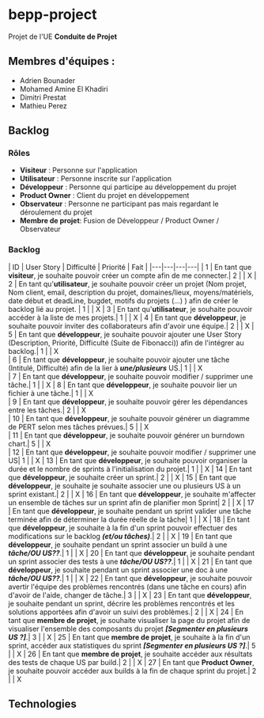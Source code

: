 # bepp-project

Projet de l'UE **Conduite de Projet**

## Membres d'équipes :
* Adrien Bounader
* Mohamed Amine El Khadiri
* Dimitri Prestat
* Mathieu Perez

## Backlog 
### Rôles
* **Visiteur** : Personne sur l'application
* **Utilisateur** : Personne inscrite sur l'application
* **Développeur** : Personne qui participe au développement du projet
* **Product Owner** : Client du projet en développement
* **Observateur** : Personne ne participant pas mais regardant le déroulement du projet
* **Membre de projet**: Fusion de Développeur / Product Owner / Observateur

### Backlog

| ID | User Story | Difficulté | Priorité | Fait |
|---|---|---|---|
| 1 | En tant que **visiteur**, je souhaite pouvoir créer un compte afin de me connecter.| 2 |  | X 
| 2 | En tant qu'**utilisateur**, je souhaite pouvoir créer un projet (Nom projet, Nom client, email, description du projet, domaines/lieux, moyens/matériels, date début et deadLine, bugdet, motifs du projets (...) ) afin de créer le backlog lié au projet. | 1 |  | X 
| 3 | En tant qu'**utilisateur**, je souhaite pouvoir accéder à la liste de mes projets.| 1 |  | X 
| 4 | En tant que **développeur**, je souhaite pouvoir inviter des collaborateurs afin d'avoir une équipe.| 2 |  | X
| 5 | En tant que **développeur**, je souhaite pouvoir ajouter une User Story (Description, Priorité, Difficulté (Suite de Fibonacci)) afin de l'intégrer au backlog.| 1 |  | X   
| 6 | En tant que **développeur**, je souhaite pouvoir ajouter une tâche (Intitulé, Difficulté) afin de la lier à ***une/plusieurs*** US.| 1 |  | X   
| 7 | En tant que **développeur**, je souhaite pouvoir modifier / supprimer une tâche.| 1 |  | X
| 8 | En tant que **développeur**, je souhaite pouvoir lier un fichier à une tâche.| 1 |  | X   
| 9 | En tant que **développeur**, je souhaite pouvoir gérer les dépendances entre les tâches.| 2 |  | X   
| 10 | En tant que **développeur**, je souhaite pouvoir générer un diagramme de PERT selon mes tâches prévues.| 5 |  | X  
| 11 | En tant que **développeur**, je souhaite pouvoir générer un burndown chart.| 5 |  | X  
| 12 | En tant que **développeur**, je souhaite pouvoir modifier / supprimer une US| 1 |  | X
| 13 | En tant que **développeur**, je souhaite pouvoir organiser la durée et le nombre de sprints à l'initialisation du projet.| 1 |  | X
| 14 | En tant que **développeur**, je souhaite créer un sprint.| 2 |  | X
| 15 | En tant que **développeur**, je souhaite je souhaite associer une ou plusieurs US à un sprint existant.| 2 |  | X
| 16 | En tant que **développeur**, je souhaite m'affecter un ensemble de tâches sur un sprint afin de planifier mon Sprint| 2 |  | X
| 17 | En tant que **développeur**, je souhaite pendant un sprint valider une tâche terminée afin de déterminer la durée réelle de la tâche| 1 |  | X
| 18 | En tant que **développeur**, je souhaite à la fin d'un sprint pouvoir effectuer des modifications sur le backlog ***(et/ou tâches)***.| 2 |  | X
| 19 | En tant que **développeur**, je souhaite pendant un sprint associer un build à une ***tâche/OU US??***.| 1 |  | X
| 20 | En tant que **développeur**, je souhaite pendant un sprint associer des tests à une ***tâche/OU US??***.| 1 |  | X
| 21 | En tant que **développeur**, je souhaite pendant un sprint associer une doc à une ***tâche/OU US??***.| 1 |  | X
| 22 | En tant que **développeur**, je souhaite pouvoir avertir l'équipe des problèmes rencontrés (dans une tâche en cours) afin d'avoir de l'aide, changer de tâche.| 3 |  | X
| 23 | En tant que **développeur**, je souhaite pendant un sprint, décrire les problèmes rencontrés et les solutions apportées afin d'avoir un suivi des problèmes.| 2 |  | X
| 24 | En tant que **membre de projet**, je souhaite visualiser la page du projet afin de visualiser l'ensemble des composants du projet ***[Segmenter en plusieurs US ?]***.| 3 |  | X
| 25 | En tant que **membre de projet**, je souhaite à la fin d'un sprint, accéder aux statistiques du sprint ***[Segmenter en plusieurs US ?]***.| 5 |  | X
| 26 | En tant que **membre de projet**, je souhaite accéder aux résultats des tests de chaque US par build.| 2 |  | X
| 27 | En tant que **Product Owner**, je souhaite pouvoir accéder aux builds à la fin de chaque sprint du projet.| 2 |  | X 

## Technologies

